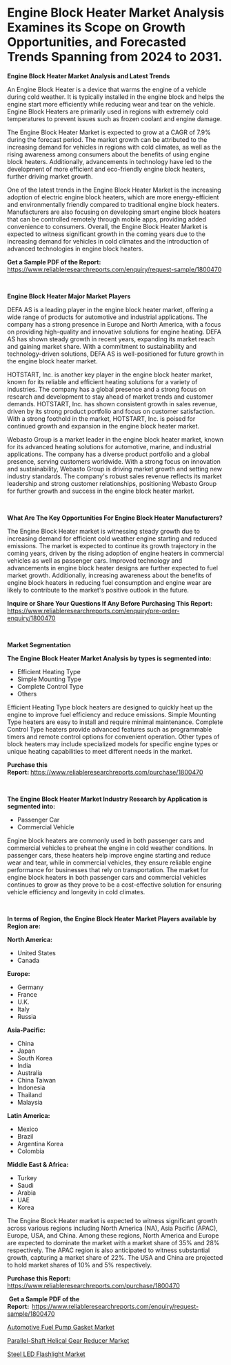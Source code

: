 <p><h1>Engine Block Heater Market Analysis Examines its Scope on Growth Opportunities, and Forecasted Trends Spanning from 2024 to 2031.</h1></p><p><strong>Engine Block Heater Market Analysis and Latest Trends</strong></p>
<p><p>An Engine Block Heater is a device that warms the engine of a vehicle during cold weather. It is typically installed in the engine block and helps the engine start more efficiently while reducing wear and tear on the vehicle. Engine Block Heaters are primarily used in regions with extremely cold temperatures to prevent issues such as frozen coolant and engine damage.</p><p>The Engine Block Heater Market is expected to grow at a CAGR of 7.9% during the forecast period. The market growth can be attributed to the increasing demand for vehicles in regions with cold climates, as well as the rising awareness among consumers about the benefits of using engine block heaters. Additionally, advancements in technology have led to the development of more efficient and eco-friendly engine block heaters, further driving market growth.</p><p>One of the latest trends in the Engine Block Heater Market is the increasing adoption of electric engine block heaters, which are more energy-efficient and environmentally friendly compared to traditional engine block heaters. Manufacturers are also focusing on developing smart engine block heaters that can be controlled remotely through mobile apps, providing added convenience to consumers. Overall, the Engine Block Heater Market is expected to witness significant growth in the coming years due to the increasing demand for vehicles in cold climates and the introduction of advanced technologies in engine block heaters.</p></p>
<p><strong>Get a Sample PDF of the Report:&nbsp;</strong> <a href="https://www.reliableresearchreports.com/enquiry/request-sample/1800470">https://www.reliableresearchreports.com/enquiry/request-sample/1800470</a></p>
<p>&nbsp;</p>
<p><strong>Engine Block Heater Major Market Players</strong></p>
<p><p>DEFA AS is a leading player in the engine block heater market, offering a wide range of products for automotive and industrial applications. The company has a strong presence in Europe and North America, with a focus on providing high-quality and innovative solutions for engine heating. DEFA AS has shown steady growth in recent years, expanding its market reach and gaining market share. With a commitment to sustainability and technology-driven solutions, DEFA AS is well-positioned for future growth in the engine block heater market.</p><p>HOTSTART, Inc. is another key player in the engine block heater market, known for its reliable and efficient heating solutions for a variety of industries. The company has a global presence and a strong focus on research and development to stay ahead of market trends and customer demands. HOTSTART, Inc. has shown consistent growth in sales revenue, driven by its strong product portfolio and focus on customer satisfaction. With a strong foothold in the market, HOTSTART, Inc. is poised for continued growth and expansion in the engine block heater market.</p><p>Webasto Group is a market leader in the engine block heater market, known for its advanced heating solutions for automotive, marine, and industrial applications. The company has a diverse product portfolio and a global presence, serving customers worldwide. With a strong focus on innovation and sustainability, Webasto Group is driving market growth and setting new industry standards. The company's robust sales revenue reflects its market leadership and strong customer relationships, positioning Webasto Group for further growth and success in the engine block heater market.</p></p>
<p>&nbsp;</p>
<p><strong>What Are The Key Opportunities For Engine Block Heater Manufacturers?</strong></p>
<p><p>The Engine Block Heater market is witnessing steady growth due to increasing demand for efficient cold weather engine starting and reduced emissions. The market is expected to continue its growth trajectory in the coming years, driven by the rising adoption of engine heaters in commercial vehicles as well as passenger cars. Improved technology and advancements in engine block heater designs are further expected to fuel market growth. Additionally, increasing awareness about the benefits of engine block heaters in reducing fuel consumption and engine wear are likely to contribute to the market's positive outlook in the future.</p></p>
<p><strong>Inquire or Share Your Questions If Any Before Purchasing This Report:</strong> <a href="https://www.reliableresearchreports.com/enquiry/pre-order-enquiry/1800470">https://www.reliableresearchreports.com/enquiry/pre-order-enquiry/1800470</a></p>
<p>&nbsp;</p>
<p><strong>Market Segmentation</strong></p>
<p><strong>The Engine Block Heater Market Analysis by types is segmented into:</strong></p>
<p><ul><li>Efficient Heating Type</li><li>Simple Mounting Type</li><li>Complete Control Type</li><li>Others</li></ul></p>
<p><p>Efficient Heating Type block heaters are designed to quickly heat up the engine to improve fuel efficiency and reduce emissions. Simple Mounting Type heaters are easy to install and require minimal maintenance. Complete Control Type heaters provide advanced features such as programmable timers and remote control options for convenient operation. Other types of block heaters may include specialized models for specific engine types or unique heating capabilities to meet different needs in the market.</p></p>
<p><strong>Purchase this Report:&nbsp;</strong><a href="https://www.reliableresearchreports.com/purchase/1800470">https://www.reliableresearchreports.com/purchase/1800470</a></p>
<p>&nbsp;</p>
<p><strong>The Engine Block Heater Market Industry Research by Application is segmented into:</strong></p>
<p><ul><li>Passenger Car</li><li>Commercial Vehicle</li></ul></p>
<p><p>Engine block heaters are commonly used in both passenger cars and commercial vehicles to preheat the engine in cold weather conditions. In passenger cars, these heaters help improve engine starting and reduce wear and tear, while in commercial vehicles, they ensure reliable engine performance for businesses that rely on transportation. The market for engine block heaters in both passenger cars and commercial vehicles continues to grow as they prove to be a cost-effective solution for ensuring vehicle efficiency and longevity in cold climates.</p></p>
<p>&nbsp;</p>
<p><strong>In terms of Region, the Engine Block Heater Market Players available by Region are:</strong></p>
<p>
    <p> <strong> North America: </strong>
        <ul>
            <li>United States</li>
            <li>Canada</li>
        </ul>
        </p> 
    <p> <strong> Europe: </strong>
        <ul>
            <li>Germany</li>
            <li>France</li>
            <li>U.K.</li>
            <li>Italy</li>
            <li>Russia</li>
        </ul>
        </p> 
    <p> <strong> Asia-Pacific: </strong>
        <ul>
            <li>China</li>
            <li>Japan</li>
            <li>South Korea</li>
            <li>India</li>
            <li>Australia</li>
            <li>China Taiwan</li>
            <li>Indonesia</li>
            <li>Thailand</li>
            <li>Malaysia</li>
        </ul>
        </p> 
    <p> <strong> Latin America: </strong>
        <ul>
            <li>Mexico</li>
            <li>Brazil</li>
            <li>Argentina Korea</li>
            <li>Colombia</li>
        </ul>
        </p> 
    <p> <strong> Middle East & Africa: </strong>
        <ul>
            <li>Turkey</li>
            <li>Saudi</li>
            <li>Arabia</li>
            <li>UAE</li>
            <li>Korea</li>
        </ul>
    </p>
    </p>
<p><p>The Engine Block Heater market is expected to witness significant growth across various regions including North America (NA), Asia Pacific (APAC), Europe, USA, and China. Among these regions, North America and Europe are expected to dominate the market with a market share of 35% and 28% respectively. The APAC region is also anticipated to witness substantial growth, capturing a market share of 22%. The USA and China are projected to hold market shares of 10% and 5% respectively.</p></p>
<p><strong>Purchase this Report: </strong><a href="https://www.reliableresearchreports.com/purchase/1800470">https://www.reliableresearchreports.com/purchase/1800470</a></p>
<p>&nbsp;<strong>Get a Sample PDF of the Report:&nbsp;&nbsp;</strong><a href="https://www.reliableresearchreports.com/enquiry/request-sample/1800470">https://www.reliableresearchreports.com/enquiry/request-sample/1800470</a></p>
<p><strong></strong></p>
<p><p><a href="https://view.publitas.com/reportprime-1/insights-into-automotive-fuel-pump-gasket-market-size-analysing-market-share-trends-and-growth-from-2023-to-2030/">Automotive Fuel Pump Gasket Market</a></p><p><a href="https://view.publitas.com/reportprime-1/parallel-shaft-helical-gear-reducer-market-size-growth-outlook-from-2023-to-2030-projecting-at-markets-trends-analysis-by-application-regional-outlook-and-revenue/">Parallel-Shaft Helical Gear Reducer Market</a></p><p><a href="https://view.publitas.com/reportprime-1/insights-into-steel-led-flashlight-market-size-analysing-market-share-trends-and-growth-from-2023-to-2030/">Steel LED Flashlight Market</a></p></p>